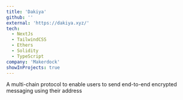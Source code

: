 ```yaml
---
title: 'Dakiya'
github: ''
external: 'https://dakiya.xyz/'
tech:
  - NextJs
  - TailwindCSS
  - Ethers
  - Solidity
  - TypeScript
company: 'Makerdock'
showInProjects: true
---
```


A multi-chain protocol to enable users to send end-to-end encrypted messaging using their address
